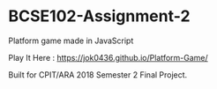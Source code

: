 # BCSE102-Assignment-2
Platform game made in JavaScript

Play It Here : https://jok0436.github.io/Platform-Game/

Built for CPIT/ARA 2018 Semester 2 Final Project.
